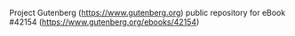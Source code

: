 Project Gutenberg (https://www.gutenberg.org) public repository for eBook #42154 (https://www.gutenberg.org/ebooks/42154)
